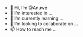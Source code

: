 - 👋 Hi, I’m @Anuwe
- 👀 I’m interested in ...
- 🌱 I’m currently learning ...
- 💞️ I’m looking to collaborate on ...
- 📫 How to reach me ...

<!---
Anuwe/Anuwe is a ✨ special ✨ repository because its `README.md` (this file) appears on your GitHub profile.
You can click the Preview link to take a look at your changes.
--->
